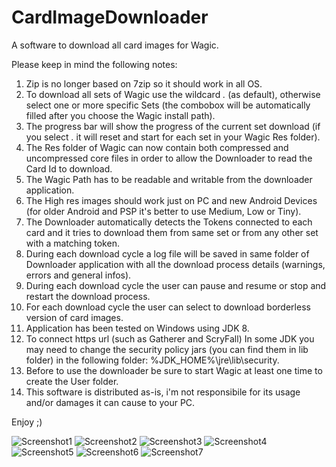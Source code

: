 # CardImageDownloader
A software to download all card images for Wagic.

Please keep in mind the following notes:

1) Zip is no longer based on 7zip so it should work in all OS.
2) To download all sets of Wagic use the wildcard *.* (as default), otherwise select one or more specific Sets (the combobox will be automatically filled after you choose the Wagic install path).
3) The progress bar will show the progress of the current set download (if you select *.* it will reset and start for each set in your Wagic Res folder).
4) The Res folder of Wagic can now contain both compressed and uncompressed core files in order to allow the Downloader to read the Card Id to download.
5) The Wagic Path has to be readable and writable from the downloader application.
6) The High res images should work just on PC and new Android Devices (for older Android and PSP it's better to use Medium, Low or Tiny).
7) The Downloader automatically detects the Tokens connected to each card and it tries to download them from same set or from any other set with a matching token.
8) During each download cycle a log file will be saved in same folder of Downloader application with all the download process details (warnings, errors and general infos).
9) During each download cycle the user can pause and resume or stop and restart the download process.
10) For each download cycle the user can select to download borderless version of card images.
11) Application has been tested on Windows using JDK 8.
12) To connect https url (such as Gatherer and ScryFall) In some JDK you may need to change the security policy jars (you can find them in lib folder) in the following folder: %JDK_HOME%\jre\lib\security.
13) Before to use the downloader be sure to start Wagic at least one time to create the User folder.
14) This software is distributed as-is, i'm not responsibile for its usage and/or damages it can cause to your PC.

Enjoy ;)

![Screenshot1](https://user-images.githubusercontent.com/53129080/129806547-b01d50ca-e13b-4e4e-b614-ef5cf2cbc61f.jpg)
![Screenshot2](https://user-images.githubusercontent.com/53129080/129806551-c5b9b263-940f-4331-9ca8-d9aeeea173e7.jpg)
![Screenshot3](https://user-images.githubusercontent.com/53129080/129806554-f56b386a-eda2-4b50-a453-0743cdd3de64.jpg)
![Screenshot4](https://user-images.githubusercontent.com/53129080/129806555-14ab7246-0628-4ad0-877e-83acdda21a7d.jpg)
![Screenshot5](https://user-images.githubusercontent.com/53129080/129806557-cbf7e470-9780-4796-aaf4-e8ce4c9e1aa1.jpg)
![Screenshot6](https://user-images.githubusercontent.com/53129080/129806558-a955fc49-6ac7-44a1-a530-99bae25aa71a.jpg)
![Screenshot7](https://user-images.githubusercontent.com/53129080/129806561-a4965dc0-968f-458e-a831-e5831c34d9d2.jpg)
